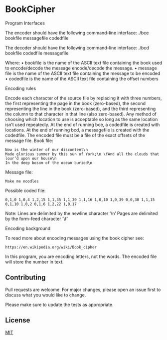 # BookCipher

Program Interfaces

The encoder should have the following command-line interface:
./bce bookfile messagefile codedfile

The decoder should have the following command-line interface:
./bcd bookfile codedfile messagefile

Where:
• bookfile is the name of the ASCII text file containing the book used to encode/decode the message
encode/decode the message.
• message file is the name of the ASCII text file containing the message to be encoded
• codedfile is the name of the ASCII text file containing the offset numbers

Encoding rules

Encode each character of the source file by replacing it with three numbers, the first representing the page in the book (zero-based), the second representing the line in the book (zero-based), and the third representing the column to that character in that line (also zero-based). Any method of choosing which location to use is acceptable so long as the same location isn’t used repeatedly.
At the end of running bce, a codedfile is created with locations.
At the end of running bcd, a messagefile is created with the codedfile.
The encoded file must be a file of the exact offsets of the message file. Book file:


    Now is the winter of our discontent\n
    Made glorious summer by this sun of York;\n \fAnd all the clouds that lour’d upon our house\n
    In the deep bosom of the ocean buried\n

Message file:

    Make me noodles

Possible coded file:

    0,1,0 1,0,4 1,2,15 1,1,35 1,1,30 1,1,16 1,0,10 1,0,39 0,0,30 1,1,15 0,1,10 1,0,2 0,1,6 1,2,22 1,0,17

Note:
Lines are delimited by the newline character ‘\n’ Pages are delimited by the form-feed character ‘\f’

Encoding background

To read more about encoding messages using the book cipher see:

    https://en.wikipedia.org/wiki/Book_cipher

In this program, you are encoding letters, not the words. The encoded file will store the
number in text.

## Contributing
Pull requests are welcome. For major changes, please open an issue first to discuss what you would like to change.

Please make sure to update the tests as appropriate.

## License
[MIT](https://choosealicense.com/licenses/mit/)
